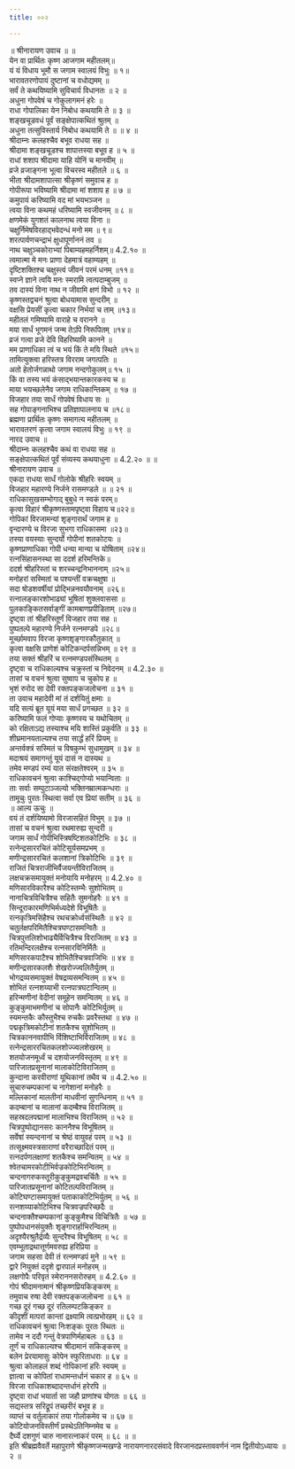 ```yaml
---
title: ००२

---
```

॥ श्रीनारायण उवाच ॥ ॥  
येन वा प्रार्थितः कृष्ण आजगाम महीतलम्॥  
यं यं विधाय भूमौ स जगाम स्वालयं विभुः ॥ १॥  
भारावतरणोपायं दुष्टानां च वधोद्यमम् ॥  
सर्वं ते कथयिष्यामि सुविचार्य विधानतः ॥ २ ॥  
अधुना गोपवेषं च गोकुलागमनं हरेः ॥  
राधा गोपालिका येन निबोध कथयामि ते ॥ ३ ॥  
शङ्खचूडवधं पूर्वं सङ्क्षेपात्कथितं श्रुतम् ॥  
अधुना तत्सुविस्तार्य निबोध कथयामि ते ॥ ॥ ४ ॥  
श्रीदाम्नः कलहश्चैव बभूव राधया सह ॥  
श्रीदामा शङ्खचूडश्च शापात्तस्या बभूव ह ॥ ५ ॥  
राधां शशाप श्रीदामा याहि योनिं च मानवीम् ॥  
व्रजे व्रजाङ्गना भूत्वा विचरस्व महीतले ॥ ६ ॥  
भीता श्रीदामशापात्सा श्रीकृष्णं समुवाच ह ॥  
गोपीरूपा भविष्यामि श्रीदामा मां शशाप ह ॥ ७ ॥  
कमुपायं करिष्यामि वद मां भयभञ्जन ॥  
त्वया विना कथमहं धरिष्यामि स्वजीवनम् ॥ ८ ॥  
क्षणमेकं युगशतं कालनाथ त्वया विना ॥  
चक्षुर्निमेषविरहाद्भवेदन्धं मनो मम ॥ ९॥  
शरत्पार्वणचन्द्राभं क्षुधापूर्णाननं तव ॥  
नाथ चक्षुञ्चकोराभ्यां पिबाम्यहमहर्निशम्॥ 4.2.१० ॥  
त्वमात्मा मे मनः प्राणा देहमात्रं वहाम्यहम् ॥  
दृष्टिशक्तिश्च चक्षुस्त्वं जीवनं परमं धनम् ॥११॥  
स्वप्ने ज्ञाने त्वयि मनः स्मरामि त्वत्पदाम्बुजम् ॥  
तव दास्यं विना नाथ न जीवामि क्षणं विभो ॥ १२ ॥  
कृष्णस्तद्वचनं श्रुत्वा बोधयामास सुन्दरीम् ॥  
वक्षसि प्रेयसीं कृत्वा चकार निर्भयां च ताम् ॥१३॥  
महीतलं गमिष्यामि वाराहे च वरानने ॥  
मया सार्धं भूगमनं जन्म तेऽपि निरूपितम् ॥१४॥  
व्रजं गत्वा व्रजे देवि विहरिष्यामि कानने ॥  
मम प्राणाधिका त्वं च भयं किं ते मयि स्थिते ॥१५॥  
तामित्युक्त्वा हरिस्तत्र विरराम जगत्पतिः ॥  
अतो हेतोर्जगन्नाथो जगाम नन्दगोकुलम्॥ १५ ॥  
किं वा तस्य भयं कंसाद्भयान्तकारकस्य च ॥  
माया भयच्छलेनैव जगाम राधिकान्तिकम् ॥ १७ ॥  
विजहार तया सार्धं गोपवेषं विधाय सः ॥  
सह गोपाङ्गनाभिश्च प्रतिज्ञापालनाय च ॥१८॥  
ब्रह्मणा प्रार्थितः कृष्णः समागत्य महीतलम् ॥  
भारावतरणं कृत्वा जगाम स्वालयं विभुः ॥ १९ ॥  
नारद उवाच ॥  
श्रीदाम्नः कलहश्चैव कथं वा राधया सह ॥  
सङ्क्षेपात्कथितं पूर्वं संव्यस्य कथयाधुना ॥ 4.2.२० ॥ ॥  
श्रीनारायण उवाच ॥  
एकदा राधया सार्धं गोलोके श्रीहरिः स्वयम् ॥  
विजहार महारण्ये निर्जने रासमण्डले ॥ ॥ २१ ॥  
राधिकासुखसम्भोगाद् बुबुधे न स्वकं परम्॥  
कृत्वा विहारं श्रीकृष्णस्तामपृष्ट्वा विहाय च॥२२॥  
गोपिकां विरजामन्यां शृङ्गारार्थं जगाम ह ॥  
वृन्दारण्ये च विरजा सुभगा राधिकासमा ॥२३॥  
तस्या वयस्याः सुन्दर्यो गोपीनां शतकोटयः ॥  
कृष्णप्राणाधिका गोपी धन्या मान्या च योषिताम् ॥२४॥  
रत्नसिंहासनस्था सा ददर्श हरिमन्तिके॥  
ददर्श श्रीहरिस्तां च शरच्चन्द्रनिभाननाम् ॥२५॥  
मनोहरां सस्मितां च पश्यन्तीं वक्रचक्षुषा ॥  
सदा षोडशवर्षीयां प्रोद्भिन्ननवयौवनाम् ॥२६॥  
रत्नालङ्कारशोभाढ्यां भूषितां शुक्लवाससा ॥  
पुलकाङ्कितसर्वाङ्गीं कामबाणप्रपीडिताम् ॥२७॥  
दृष्ट्वा तां श्रीहरिस्तूर्णं विजहार तया सह ॥  
पुष्पतल्पे महारण्ये निर्जने रत्नमण्डपे ॥२८॥  
मूर्च्छामवाप विरजा कृष्णशृङ्गारकौतुकात् ॥  
कृत्वा वक्षसि प्राणेशं कोटिकन्दर्पसन्निभम् ॥ २९ ॥  
तया सक्तं श्रीहरिं च रत्नमण्डपसंस्थितम् ॥  
दृष्ट्वा च राधिकाल्यश्च चक्रुस्तां च निवेदनम् ॥ 4.2.३० ॥  
तासां च वचनं श्रुत्वा सुष्वाप च चुकोप ह ॥  
भृशं रुरोद सा देवी रक्तपङ्कजलोचना ॥ ३१ ॥  
ता उवाच महादेवी मां तं दर्शयितुं क्षमाः ॥  
यदि सत्यं ब्रूत यूयं मया सार्धं प्रगच्छत ॥ ३२ ॥  
करिष्यामि फलं गोप्याः कृष्णस्य च यथोचितम् ॥  
को रक्षिताऽद्य तस्याश्च मयि शास्तिं प्रकुर्वति ॥ ३३ ॥  
शीघ्रमानयताल्यश्च तया सार्द्धं हरिं प्रियम् ॥  
अन्तर्वक्त्रं सस्मितं च विषकुम्भं सुधामुखम् ॥ ३४ ॥  
मदाश्रयं समागन्तुं यूयं दासं न दास्यथ ॥  
तमेव मण्डपं रम्यं यात संरक्षतेश्वरम् ॥ ३५ ॥  
राधिकावचनं श्रुत्वा काश्चिद्गोप्यो भयान्विताः ॥  
ताः सर्वाः सम्पुटाञ्जल्यो भक्तिनम्रात्मकन्धराः ॥  
तामूचुः पुरतः स्थित्वा सर्वा एव प्रियां सतीम् ॥ ३६ ॥  
॥ आल्य ऊचुः ॥  
वयं तं दर्शयिष्यामो विरजासहितं विभुम् ॥ ३७ ॥  
तासां च वचनं श्रुत्वा रथमारुह्य सुन्दरी ॥  
जगाम सार्धं गोपीभिस्त्रिषष्टिशतकोटिभिः ॥ ३८ ॥  
रत्नेन्द्रसाररचितं कोटिसूर्यसमप्रभम् ॥  
मणीन्द्रसाररचितं कलशानां त्रिकोटिभिः ॥ ३९ ॥  
राजितं चित्रराजीभिर्वैजयन्तीविराजितम् ॥  
लक्षचक्रसमायुक्तं मनोयायि मनोहरम् ॥ 4.2.४० ॥  
मणिसारविकारैश्च कोटिस्तम्भैः सुशोभितम् ॥  
नानाचित्रविचित्रैश्च सहितैः सुमनोहरैः ॥ ४१ ॥  
सिन्दूराकारमणिभिर्मध्यदेशे विभूषितैः ॥  
रत्नकृत्रिमसिंहैश्च रथचक्रोर्ध्वसंस्थितैः ॥ ४२ ॥  
चतुर्लक्षपरिमितैश्चित्रघण्टासमन्वितैः ॥  
चित्रपुत्तलिशोभाढ्यैर्विचित्रैश्च विराजितम् ॥ ४३ ॥  
रतिमन्दिरलक्षैश्च रत्नसारविनिर्मितैः ॥  
मणिसारकपाटैश्च शोभितैश्चित्रवाजिभिः ॥ ४४ ॥  
मणीन्द्रसारकलशैः शेखरोज्ज्वलितैर्युतम् ॥  
भोगद्रव्यसमायुक्तं वेषद्रव्यसमन्वितम् ॥ ४५ ॥  
शोभितं रत्नशय्याभी रत्नपात्रघटान्वितम् ॥  
हरिन्मणीनां वेदीनां समूहेन समन्वितम् ॥ ४६ ॥  
कुङ्कुमाभमणीनां च सोपानैः कोटिभिर्युतम् ॥  
स्यमन्तकैः कौस्तुभैश्च रुचकैः प्रवरैस्तथा ॥ ४७ ॥  
पद्मकृत्रिमकोटीनां शतकैश्च सुशोभितम् ॥  
चित्रकाननवापीभि र्विशिष्टाभिर्विराजितम् ॥ ४८ ॥  
रत्नेन्द्रसाररचितकलशोज्ज्वलशेखरम् ॥  
शतयोजनमूर्ध्वं च दशयोजनविस्तृतम् ॥ ४९ ॥  
पारिजातप्रसूनानां मालाकोटिविराजितम् ॥  
कुन्दाना करवीराणां यूथिकानां तथैव च ॥ 4.2.५० ॥  
सुचारुचम्पकानां च नागेशानां मनोहरैः ॥  
मल्लिकानां मालतीनां माधवीनां सुगन्धिनाम् ॥ ५१ ॥  
कदम्बानां च मालानां कदम्बैश्च विराजितम् ॥  
सहस्रदलपद्मानां मालाभिश्च विराजितम् ॥ ५२ ॥  
चित्रपुष्पोद्यानसरः काननैश्च विभूषितम् ॥  
सर्वेषां स्यन्दनानां च श्रेष्ठं वायुवहं परम् ॥ ५३ ॥  
तत्सूक्ष्मवस्त्रसाराणां वरैराच्छादितं परम् ॥  
रत्नदर्पणलक्षाणां शतकैश्च समन्वितम् ॥ ५४ ॥  
श्वेतचामरकोटीभिर्वज्रकोटिभिरन्वितम् ॥  
चन्दनागरुकस्तूरीकुङ्कुमद्रवचर्चितैः ॥ ५५ ॥  
पारिजातप्रसूनानां कोटितल्पविराजितम् ॥  
कोटिघण्टासमायुक्तं पताकाकोटिभिर्युतम् ॥ ५६ ॥  
रत्नशय्याकोटिभिश्च चित्रवज्रपरिच्छदैः ॥  
चन्दनाक्तैश्चम्पकानां कुङ्कुमैश्च विचित्रितैः ॥ ५७ ॥  
पुष्पोपधानसंयुक्तैः शृङ्गारार्हाभिरन्वितम् ॥  
अदृश्यैरश्रुतैर्द्रव्यैः सुन्दरैश्च विभूषितम् ॥ ५८ ॥  
एवम्भूताद्रथात्तूर्णमवरुह्य हरिप्रिया ॥  
जगाम सहसा देवी तं रत्नमण्डपं मुने ॥ ५९ ॥  
द्वारे नियुक्तं ददृशे द्वारपालं मनोहरम् ॥  
लक्षगोपैः परिवृतं स्मेराननसरोरुहम् ॥ 4.2.६० ॥  
गोपं श्रीदामनामानं श्रीकृष्णप्रियकिङ्करम् ॥  
तमुवाच रुषा देवी रक्तपङ्कजलोचना ॥ ६१ ॥  
गच्छ दूरं गच्छ दूरं रतिलम्पटकिङ्कर ॥  
कीदृशीं मत्परां कान्तां द्रक्ष्यामि त्वत्प्रभोरहम् ॥ ६२ ॥  
राधिकावचनं श्रुत्वा निःशङ्कः पुरतः स्थितः ॥  
तामेव न ददौ गन्तुं वेत्रपाणिर्महाबलः ॥ ६३ ॥  
तूर्णं च राधिकाल्यश्च श्रीदामानं सकिङ्करम् ॥  
बलेन प्रेरयामासुः कोपेन स्फुरिताधराः ॥ ६४ ॥  
श्रुत्वा कोलाहलं शब्दं गोपिकानां हरिः स्वयम् ॥  
ज्ञात्वा च कोपितां राधामन्तर्धानं चकार ह ॥ ६५ ॥  
विरजा राधिकाशब्दादन्तर्धानं हरेरपि ॥  
दृष्ट्वा राधां भयार्ता सा जहौ प्राणांश्च योगतः ॥ ६६ ॥  
सद्यस्तत्र सरिद्रूपं तच्छरीरं बभूव ह ॥  
व्याप्तं च वर्तुलाकारं तया गोलोकमेव च ॥ ६७ ॥  
कोटियोजनविस्तीर्णं प्रस्थेऽतिनिम्नमेव च ॥  
दैर्घ्ये दशगुणं चारु नानारत्नाकरं परम् ॥ ६८ ॥ ॥  
इति श्रीब्रह्मवैवर्ते महापुराणे श्रीकृष्णजन्मखण्डे नारायणनारदसंवादे विरजानदप्रस्ताववर्णनं नाम द्वितीयोऽध्यायः ॥ २ ॥